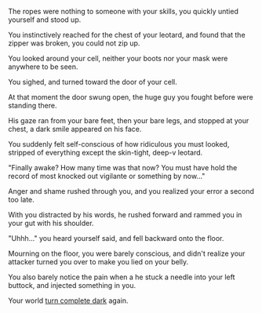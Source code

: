 The ropes were nothing to someone with your skills, you quickly untied yourself and stood up.

You instinctively reached for the chest of your leotard, and found that the zipper was broken, you could not zip up.

You looked around your cell, neither your boots nor your mask were anywhere to be seen.

You sighed, and turned toward the door of your cell.

At that moment the door swung open, the huge guy you fought before were standing there.

His gaze ran from your bare feet, then your bare legs, and stopped at your chest, a dark smile appeared on his face.

You suddenly felt self-conscious of how ridiculous you must looked, stripped of everything except the skin-tight, deep-v leotard.

"Finally awake? How many time was that now? You must have hold the record of most knocked out vigilante or something by now..." 

Anger and shame rushed through you, and you realized your error a second too late.

With you distracted by his words, he rushed forward and rammed you in your gut with his shoulder.

"Uhhh..." you heard yourself said, and fell backward onto the floor.

Mourning on the floor, you were barely conscious, and didn't realize your attacker turned you over to make you lied on your belly.

You also barely notice the pain when a he stuck a needle into your left buttock, and injected something in you.

Your world [turn complete dark](../drugged/drugged.md) again.
